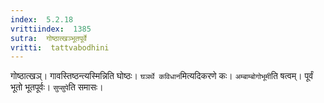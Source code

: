```yaml
---
index:  5.2.18
vrittiindex:  1385
sutra:  गोष्ठात्खञ्भूतपूर्वे
vritti:  tattvabodhini 
---
```


गोष्ठात्खञ्। गावस्तिष्ठन्त्यस्मिन्निति घोष्ठः। `घञर्थे कविधानं`मित्यदिकरणे कः। `अम्बाम्बोगोभूमी`ति षत्वम्। पूर्वं भूतो भूतपूर्वः। `सुप्सुपे`ति समासः।

